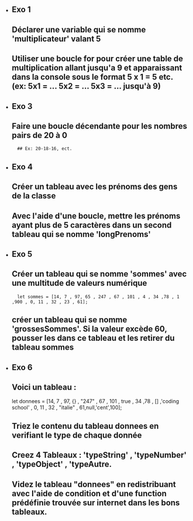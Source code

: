 - ## Exo 1 
    ## Déclarer une variable qui se nomme 'multiplicateur' valant 5
    ## Utiliser une boucle for pour créer une table de multiplication allant jusqu'a 9 et apparaissant dans la console sous le format 5 x 1 = 5 etc. (ex: 5x1 = ... 5x2 = ... 5x3 = ... jusqu'à 9)

- ## Exo 3
    ## Faire une boucle décendante pour les nombres pairs de 20 à 0
        ## Ex: 20-18-16, ect.

- ## Exo 4
    ## Créer un tableau avec les prénoms des gens de la classe
    ## Avec l'aide d'une boucle, mettre les prénoms ayant plus de 5 caractères dans un second tableau qui se nomme 'longPrenoms'

- ## Exo 5
    ##  Créer un tableau qui se nomme 'sommes' avec une multitude de valeurs numérique
        let sommes = [14, 7 , 97, 65 , 247 , 67 , 101 , 4 , 34 ,78 , 1 ,900 , 0, 11 , 32 , 23 , 61];
    ## créer un tableau qui se nomme 'grossesSommes'. Si la valeur excède 60, pousser les dans ce tableau et les retirer du tableau sommes

- ## Exo 6
    ##  Voici un tableau : 
    let donnees = [14, 7 , 97, {} , "247" , 67 , 101 , true , 34 ,78 , [] ,'coding school' , 0, 11 , 32 , "italie" , 61,null,'cent',100];

    ## Triez le contenu du tableau donnees en verifiant le type de chaque donnée
    ## Creez 4 Tableaux : 'typeString' , 'typeNumber' , 'typeObject' , 'typeAutre.
    ## Videz le tableau "donnees" en redistribuant avec l'aide de condition et d'une function prédéfinie trouvée sur internet dans les bons tableaux.






